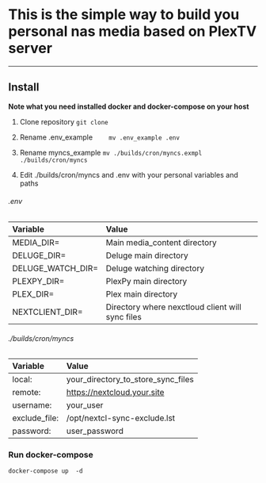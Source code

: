 # This is the simple  way to build you personal  nas media based on PlexTV server

******
## Install
**Note what you need installed docker and docker-compose on your host**

1. Clone repository
   `git clone `

2. Rename .env_example
`    mv .env_example .env`

3. Rename myncs_example
`mv ./builds/cron/myncs.exmpl  ./builds/cron/myncs`

4. Edit ./builds/cron/myncs and .env with your personal variables and paths

###### .env

| Variable  | Value  |
| :------------ | :------------ |
|MEDIA_DIR= |  Main media_content directory |
|DELUGE_DIR=  |Deluge main directory |
|DELUGE_WATCH_DIR= |Deluge watching directory |
|PLEXPY_DIR= |PlexPy main directory|
|PLEX_DIR= |  Plex main directory|
|NEXTCLIENT_DIR= | Directory where nexctloud client will sync files|

###### ./builds/cron/myncs

| Variable  | Value  |
| :------------ | :------------ |
| local: | your_directory_to_store_sync_files|
| remote:  | https://nextcloud.your.site |
| username:  | your_user |
| exclude_file: | /opt/nextcl-sync-exclude.lst |
| password: | user_password |

### Run docker-compose

`docker-compose up  -d`